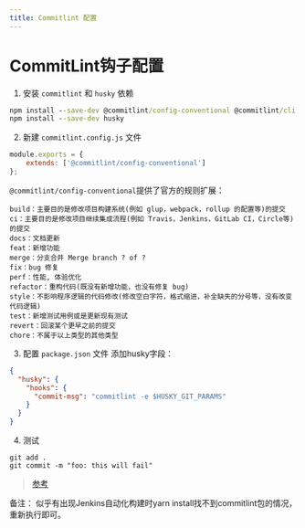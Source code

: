 ```yaml
---
title: Commitlint 配置
---
```


# CommitLint钩子配置

1. 安装 `commitlint` 和 `husky` 依赖
```cmd
npm install --save-dev @commitlint/config-conventional @commitlint/cli
npm install --save-dev husky
```

2. 新建 `commitlint.config.js` 文件
```javascript
module.exports = {
    extends: ['@commitlint/config-conventional']
};
```
`@commitlint/config-conventional`提供了官方的规则扩展：
```
build：主要目的是修改项目构建系统(例如 glup，webpack，rollup 的配置等)的提交
ci：主要目的是修改项目继续集成流程(例如 Travis，Jenkins，GitLab CI，Circle等)的提交
docs：文档更新
feat：新增功能
merge：分支合并 Merge branch ? of ?
fix：bug 修复
perf：性能, 体验优化
refactor：重构代码(既没有新增功能，也没有修复 bug)
style：不影响程序逻辑的代码修改(修改空白字符，格式缩进，补全缺失的分号等，没有改变代码逻辑)
test：新增测试用例或是更新现有测试
revert：回滚某个更早之前的提交
chore：不属于以上类型的其他类型
```

3. 配置 `package.json` 文件
添加husky字段：
```json
{
  "husky": {
    "hooks": {
      "commit-msg": "commitlint -e $HUSKY_GIT_PARAMS"
    }
  }
}
```

4. 测试
```git
git add .
git commit -m "foo: this will fail"
```

> [参考](https://segmentfault.com/a/1190000015798675?utm_source=tag-newest)

备注：
似乎有出现Jenkins自动化构建时yarn install找不到commitlint包的情况，重新执行即可。